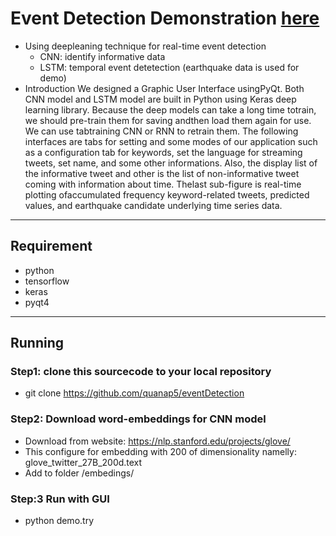 # Event Detection Demonstration [here](https://github.com/quanap5/eventDetection/blob/master/Readme.pdf)

- Using deepleaning technique for real-time event detection
  - CNN: identify informative data
  - LSTM: temporal event detetection (earthquake data is used for demo)
- Introduction
We  designed  a  Graphic  User  Interface  usingPyQt. Both CNN  model and LSTM  model are built in Python using Keras deep learning library. Because the deep models can take a long time totrain,  we  should  pre-train  them  for  saving  andthen  load  them  again  for  use.  We  can  use  tabtraining  CNN  or  RNN  to  retrain  them.  The following interfaces are tabs for setting and some modes of our application such as a configuration tab for keywords, set the language for streaming tweets,  set  name,  and  some  other  informations. Also, the display  list  of  the  informative tweet  and  other  is  the  list  of  non-informative tweet coming with information about time. Thelast   sub-figure   is   real-time   plotting   ofaccumulated frequency keyword-related tweets, predicted  values,  and  earthquake  candidate underlying time series data.

----
## Requirement

- python
- tensorflow
- keras
- pyqt4

----
## Running

### Step1: clone this sourcecode to your local repository
- git clone https://github.com/quanap5/eventDetection

### Step2: Download word-embeddings for CNN model
- Download from website: https://nlp.stanford.edu/projects/glove/
- This configure for embedding with 200 of dimensionality namelly: glove_twitter_27B_200d.text
- Add to folder /embedings/

### Step:3 Run with GUI
- python demo.try

